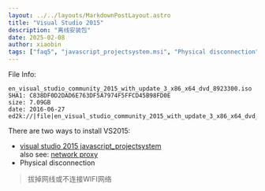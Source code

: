 ```yaml
---
layout: ../../layouts/MarkdownPostLayout.astro
title: "Visual Studio 2015"
description: "离线安装包"
date: 2025-02-08
author: xiaobin
tags: ["faq5", "javascript_projectsystem.msi", "Physical disconnection"]
---
```

File Info:
```
en_visual_studio_community_2015_with_update_3_x86_x64_dvd_8923300.iso
SHA1: C838DF0D2DAD6E763DF5A7974F5FFCD45B98FD0E
size: 7.09GB
date: 2016-06-27
ed2k://|file|en_visual_studio_community_2015_with_update_3_x86_x64_dvd_8923300.iso|7617847296|AC962389EB54AF93431568804CB10875|/
```

There are two ways to install VS2015:
- [visual studio 2015 javascript_projectsystem](https://stackoverflow.com/a/39130542)    
also see: [network proxy](https://tdtc-hrb.github.io/csdn/post/ops_network_proxy)
- Physical disconnection
> 拔掉网线或不连接WIFI网络
